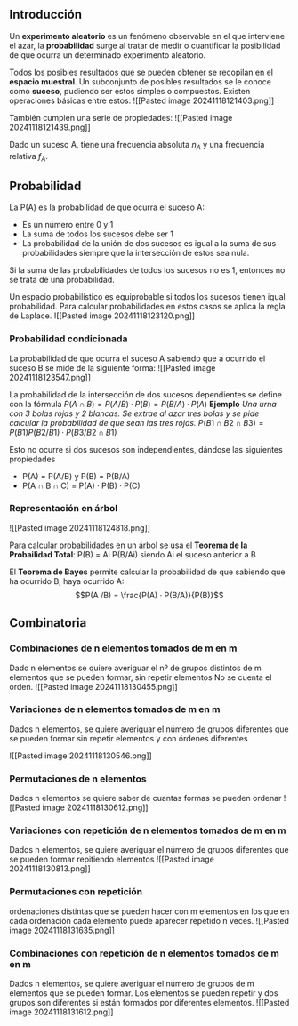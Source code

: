 ## Introducción
Un **experimento aleatorio** es un fenómeno observable en el que interviene el azar, la **probabilidad** surge al tratar de medir o cuantificar la posibilidad de que ocurra un determinado experimento aleatorio.

Todos los posibles resultados que se pueden obtener se recopilan en el **espacio muestral**. Un subconjunto de posibles resultados se le conoce como **suceso**, pudiendo ser estos simples o compuestos.
Existen operaciones básicas entre estos:
![[Pasted image 20241118121403.png]]

También cumplen una serie de propiedades:
![[Pasted image 20241118121439.png]]

Dado un suceso A, tiene una frecuencia absoluta $n_A$ y una frecuencia relativa $f_A$.
## Probabilidad
La P(A) es la probabilidad de que ocurra el suceso A: 
+ Es un número entre 0 y 1
+ La suma de todos los sucesos debe ser 1
+ La probabilidad de la unión de dos sucesos es igual a la suma de sus probabilidades siempre que la intersección de estos sea nula.

Si la suma de las probabilidades de todos los sucesos no es 1, entonces no se trata de una probabilidad.

Un espacio probabilístico es equiprobable si todos los sucesos tienen igual probabilidad. Para calcular probabilidades en estos casos se aplica la regla de Laplace.
![[Pasted image 20241118123120.png]]

### Probabilidad condicionada
La probabilidad de que ocurra el suceso A sabiendo que a ocurrido el suceso B se mide de la siguiente forma:
![[Pasted image 20241118123547.png]]

La probabilidad de la intersección de dos sucesos dependientes se define con la fórmula $P(A \cap B) = P(A/B)·P(B) = P(B/A)·P(A)$ 
**Ejemplo** *Una urna con 3 bolas rojas y 2 blancas. Se extrae al azar tres bolas y se pide calcular la probabilidad de que sean las tres rojas.*
$P(B1 \cap B2 \cap B3 ) = P(B1 ) P(B2 / B1 )·P(B3 / B2 \cap B1 )$


Esto no ocurre si dos sucesos son independientes, dándose las siguientes propiedades
+ P(A) = P(A/B) y P(B) = P(B/A)
+ P(A $\cap$ B $\cap$ C) = P(A) · P(B) · P(C)

### Representación en árbol
![[Pasted image 20241118124818.png]]

Para calcular probabilidades en un árbol se usa el **Teorema de la Probailidad Total**: P(B) = Ai P(B/Ai) siendo Ai el suceso anterior a B

El **Teorema de Bayes** permite calcular la probabilidad de que sabiendo que ha ocurrido B, haya ocurrido A: $$P(A /B) = \frac{P(A) · P(B/A)}{P(B)}$$
## Combinatoria
### Combinaciones de n elementos tomados de m en m
Dado n elementos se quiere averiguar el nº de grupos distintos de m elementos que se pueden formar, sin repetir elementos
No se cuenta el orden.
![[Pasted image 20241118130455.png]]
### Variaciones de n elementos tomados de m en m
Dados n elementos, se quiere averiguar el número de grupos diferentes que se pueden formar sin repetir elementos y con órdenes diferentes

![[Pasted image 20241118130546.png]]
### Permutaciones de n elementos
Dados n elementos se quiere saber de cuantas formas se pueden ordenar
![[Pasted image 20241118130612.png]]
### Variaciones con repetición de n elementos tomados de m en m
Dados n elementos, se quiere averiguar el número de grupos diferentes que se pueden formar repitiendo elementos
![[Pasted image 20241118130813.png]]
### Permutaciones con repetición
ordenaciones distintas que se pueden hacer con m elementos en los que en cada ordenación cada elemento puede aparecer repetido n veces.
![[Pasted image 20241118131635.png]]

### Combinaciones con repetición de n elementos tomados de m en m
Dados n elementos, se quiere averiguar el número de grupos de m elementos que se pueden formar. Los elementos se pueden repetir y dos grupos son diferentes si están formados por diferentes elementos.
![[Pasted image 20241118131612.png]]
